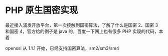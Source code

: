 # PHP 原生国密实现

最近接入浦发开放平台，第一次接触到国密算法，了解了什么是国密 2、国密 3 和国密 4，官方给的例子是 java 的，百度一下网上也有很多 PHP 实现的代码，本着

openssl 从 1.1.1 开始，已经支持国密算法，sm2/sm3/sm4
